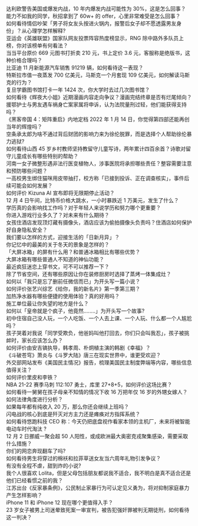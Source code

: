 达利欧警告美国或爆发内战，10 年内爆发内战可能性为 30%，这是怎么回事？  
能力不如我的同学，秋招拿到了 60w+ 的 offer，心里非常难受是怎么回事？  
如何看待情侣吵架「男子将女友头按进火锅内，报警后女子却不愿透露男友身份」？从心理学怎样解释?  
亚运会《英雄联盟》国家队网友投票阵容热度榜显示，RNG 除中路外多队员上榜，你对该榜单有何看法？  
当当平台原价 669 元图书打折卖 210 元，书上定价 3.6 元，客服称是绝版书，这种价格合理吗？  
比亚迪 11 月新能源汽车销售 91219 辆，如何看待这一表现？  
特斯拉市值一夜蒸发 700 亿美元，马斯克一个月套现 109 亿美元，如何解读马斯克的行为？  
复旦学霸图书馆打卡一年 1424 次，你大学时去过几次图书馆？  
如何看待《辉夜大小姐》近期漫画内容走向争议？漫画完结终章是否有烂尾倾向？  
援鄂护士与男友遇车祸身亡案家属将申诉，认为法院量刑过轻，他们能获得支持吗？  
《黑客帝国 4：矩阵重启》内地定档 2022 年 1 月 14 日，你觉得第四部还能再创当年的辉煌吗？  
空条承太郎为啥不通过背后财团的影响力来为徐伦脱罪，而是选择个人帮助徐伦暴力逃狱?  
如何看待山西 45 岁乡村教师坚持教留守儿童写诗，两年累计四百余首？诗歌对留守儿童成长有哪些特别的帮助？  
河南一女子微整形遇非法行医变植物人，涉事医院将承担哪些责任？整容需要注意和预防哪些问题？  
一高校男生绑住猫咪用皮带抽打，校方称「已接到投诉、正在调查核实」，事件后续可能会如何发展？  
如何评价 Kizuna AI  宣布即将无限期停止活动？  
12 月 4 日午间，比特币价格大跳水，一小时暴跌近 1 万美元，发生了什么？  
学历真的会影响找工作吗？对于年轻人来说学历和努力哪个更重要？  
你进入游戏行业多久了？对未来有什么期待？  
女孩住酒店发现顶灯藏有摄像头，酒店应该为偷拍摄像头负责吗？住酒店如何保护好自身隐私安全？  
我们要以怎样的方式，迎接生活的「日新月异」？  
你记忆中的最美的关于冬天的景象是怎样的？  
「大屏冰箱」的屏有什么用？和普通冰箱相比有哪些优势？  
大屏冰箱有哪些普通人不知道的神仙功能？  
最近疯狂迷恋上穿书文，可不可以推荐一下？  
除了节省空间，还有哪些原因让你在装修厨房时选择了蒸烤一体集成灶？  
如何以「我只是忘了删前任微信而已」为开头写一篇小说？  
如何评价张艺兴综艺《给你，我的新名片》第一季第三期？  
加热净水器有哪些便捷的使用体验？真的好用吗？  
施工单位最让你失望的地方是什么？  
如何以「皇帝就是个疯子，他竟然........」为开头写一个故事?  
初中住宿自己没人玩，一个人吃饭、一个人去上课、一个人玩、什么都一个人尴尬吗？  
孩子哭着对我说「同学受欺负，他爸妈叫他打回去，你们只会叫我忍」，孩子被挑衅时，家长应该怎么办？  
如何评价由安吉镐执导，韩孝周、朴炯植主演的韩剧《幸福》？  
《斗破苍穹》萧炎与《斗罗大陆》唐三在现实世界中，谁更受欢迎？  
外交部网站发布《美国民主情况》报告，梳理美国民主制度弊端等内容，哪些信息值得关注？  
如何评价里皮和李铁？  
NBA 21-22 赛季马刺 112:107 勇士，库里 27+8+5，如何评价这场比赛？  
如何看待一舅舅在孩子母亲不知情的情况下收 16 万把年仅 16 岁的外甥女嫁人？如何法律角度进行分析？  
如果每年都有纯收入 20 万，那么你还会继续上班吗？  
闪电战的核心到底是歼灭对方主力还是瘫痪对方指挥系统？  
如何看待悠跑科技 CEO 称：今天仍把底盘视作看家本领的主机厂，未来将被智能电动车时代淘汰 ?  
12 月 2 日挪威一聚会超 50 人阳性，或成欧洲最大奥密克戎聚集感染，需要采取什么措施？  
你们的网恋奔现翻车了吗?  
如何看待男生将穿过的棉袄和拉菲草送女友当六周年礼物引发争议？  
有没有全程不虐，甜到炸的小说?  
我个人很喜欢 Lolita，但是父母包括朋友都说我不适合，我不明白是真不适合还是他们已经看惯之前的我？  
江苏出台《反家暴条例》，公民制止家暴行为可认定见义勇为，将对抑制家庭暴力产生怎样影响？  
iPhone 11 和 iPhone 12 现在哪个更值得入手？  
23 岁女子被男上司迷晕致死案一审宣判，被告犯强奸罪被判无期徒刑，如何看待这一判决？  
